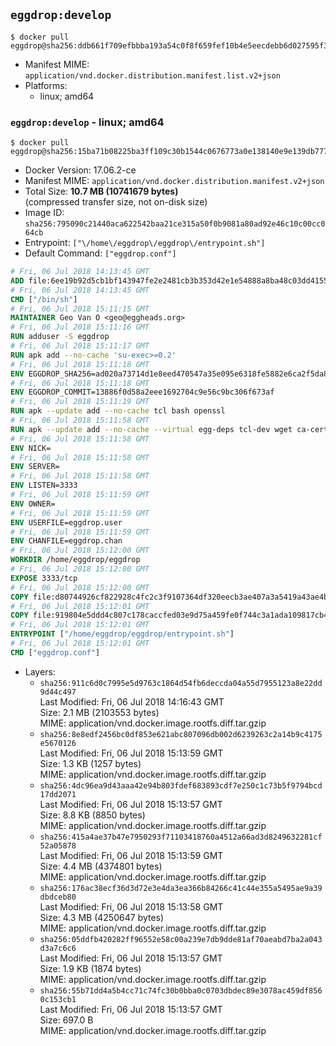 ## `eggdrop:develop`

```console
$ docker pull eggdrop@sha256:ddb661f709efbbba193a54c0f8f659fef10b4e5eecdebb6d027595f3ace7a717
```

-	Manifest MIME: `application/vnd.docker.distribution.manifest.list.v2+json`
-	Platforms:
	-	linux; amd64

### `eggdrop:develop` - linux; amd64

```console
$ docker pull eggdrop@sha256:15ba71b08225ba3ff109c30b1544c0676773a0e138140e9e139db777cb68195f
```

-	Docker Version: 17.06.2-ce
-	Manifest MIME: `application/vnd.docker.distribution.manifest.v2+json`
-	Total Size: **10.7 MB (10741679 bytes)**  
	(compressed transfer size, not on-disk size)
-	Image ID: `sha256:795090c21440aca622542baa21ce315a50f0b9081a80ad92e46c10c00cc064cb`
-	Entrypoint: `["\/home\/eggdrop\/eggdrop\/entrypoint.sh"]`
-	Default Command: `["eggdrop.conf"]`

```dockerfile
# Fri, 06 Jul 2018 14:13:45 GMT
ADD file:6ee19b92d5cb1bf143947fe2e2481cb3b353d42e1e54888a8ba48c03dd4155f2 in / 
# Fri, 06 Jul 2018 14:13:45 GMT
CMD ["/bin/sh"]
# Fri, 06 Jul 2018 15:11:15 GMT
MAINTAINER Geo Van O <geo@eggheads.org>
# Fri, 06 Jul 2018 15:11:16 GMT
RUN adduser -S eggdrop
# Fri, 06 Jul 2018 15:11:17 GMT
RUN apk add --no-cache 'su-exec>=0.2'
# Fri, 06 Jul 2018 15:11:18 GMT
ENV EGGDROP_SHA256=ad020a73714d1e8eed470547a35e095e6318fe5882e6ca2f5da80ec90ed7e8f5
# Fri, 06 Jul 2018 15:11:18 GMT
ENV EGGDROP_COMMIT=13886f0d58a2eee1692704c9e56c9bc306f673af
# Fri, 06 Jul 2018 15:11:19 GMT
RUN apk --update add --no-cache tcl bash openssl
# Fri, 06 Jul 2018 15:11:58 GMT
RUN apk --update add --no-cache --virtual egg-deps tcl-dev wget ca-certificates make tar gpgme build-base openssl-dev   && wget "https://github.com/eggheads/eggdrop/archive/$EGGDROP_COMMIT.tar.gz" -O develop.tar.gz   && echo "$EGGDROP_SHA256  develop.tar.gz" | sha256sum -c -   && tar -zxvf develop.tar.gz   && rm develop.tar.gz     && ( cd eggdrop-$EGGDROP_COMMIT     && ./configure     && make config     && make     && make install DEST=/home/eggdrop/eggdrop )   && rm -rf eggdrop-$EGGDROP_COMMIT   && mkdir /home/eggdrop/eggdrop/data   && chown -R eggdrop /home/eggdrop/eggdrop   && apk del egg-deps
# Fri, 06 Jul 2018 15:11:58 GMT
ENV NICK=
# Fri, 06 Jul 2018 15:11:58 GMT
ENV SERVER=
# Fri, 06 Jul 2018 15:11:58 GMT
ENV LISTEN=3333
# Fri, 06 Jul 2018 15:11:59 GMT
ENV OWNER=
# Fri, 06 Jul 2018 15:11:59 GMT
ENV USERFILE=eggdrop.user
# Fri, 06 Jul 2018 15:11:59 GMT
ENV CHANFILE=eggdrop.chan
# Fri, 06 Jul 2018 15:12:00 GMT
WORKDIR /home/eggdrop/eggdrop
# Fri, 06 Jul 2018 15:12:00 GMT
EXPOSE 3333/tcp
# Fri, 06 Jul 2018 15:12:00 GMT
COPY file:d80744926cf822928c4fc2c3f9107364df320eecb3ae407a3a5419a43ae4b872 in /home/eggdrop/eggdrop 
# Fri, 06 Jul 2018 15:12:01 GMT
COPY file:919804e5ddd4c807c178caccfed03e9d75a459fe0f744c3a1ada109817cb44ec in /home/eggdrop/eggdrop/scripts/ 
# Fri, 06 Jul 2018 15:12:01 GMT
ENTRYPOINT ["/home/eggdrop/eggdrop/entrypoint.sh"]
# Fri, 06 Jul 2018 15:12:01 GMT
CMD ["eggdrop.conf"]
```

-	Layers:
	-	`sha256:911c6d0c7995e5d9763c1864d54fb6deccda04a55d7955123a8e22dd9d44c497`  
		Last Modified: Fri, 06 Jul 2018 14:16:43 GMT  
		Size: 2.1 MB (2103553 bytes)  
		MIME: application/vnd.docker.image.rootfs.diff.tar.gzip
	-	`sha256:8e8edf2456bc0df853e621abc807096db002d6239263c2a14b9c4175e5670126`  
		Last Modified: Fri, 06 Jul 2018 15:13:59 GMT  
		Size: 1.3 KB (1257 bytes)  
		MIME: application/vnd.docker.image.rootfs.diff.tar.gzip
	-	`sha256:4dc96ea9d43aaa42e94b803fdef683893cdf7e250c1c73b5f9794bcd17dd2071`  
		Last Modified: Fri, 06 Jul 2018 15:13:57 GMT  
		Size: 8.8 KB (8850 bytes)  
		MIME: application/vnd.docker.image.rootfs.diff.tar.gzip
	-	`sha256:415a4ae37b47e7950293f71103418760a4512a66ad3d8249632281cf52a05878`  
		Last Modified: Fri, 06 Jul 2018 15:13:59 GMT  
		Size: 4.4 MB (4374801 bytes)  
		MIME: application/vnd.docker.image.rootfs.diff.tar.gzip
	-	`sha256:176ac38ecf36d3d72e3e4da3ea366b84266c41c44e355a5495ae9a39dbdceb80`  
		Last Modified: Fri, 06 Jul 2018 15:13:58 GMT  
		Size: 4.3 MB (4250647 bytes)  
		MIME: application/vnd.docker.image.rootfs.diff.tar.gzip
	-	`sha256:05ddfb420282ff96552e58c00a239e7db9dde81af70aeabd7ba2a043d3a7c6c6`  
		Last Modified: Fri, 06 Jul 2018 15:13:57 GMT  
		Size: 1.9 KB (1874 bytes)  
		MIME: application/vnd.docker.image.rootfs.diff.tar.gzip
	-	`sha256:55b71dd4a5b4cc71c74fc30b0bba0c0703dbdec89e3078ac459df8560c153cb1`  
		Last Modified: Fri, 06 Jul 2018 15:13:57 GMT  
		Size: 697.0 B  
		MIME: application/vnd.docker.image.rootfs.diff.tar.gzip
